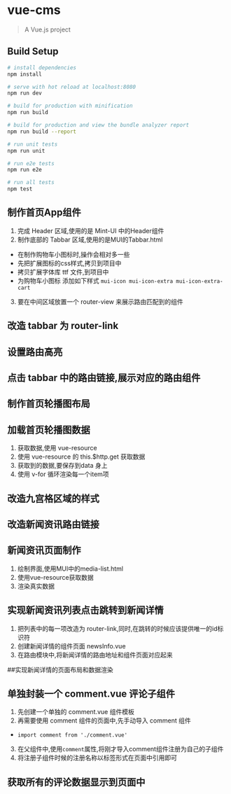 # vue-cms

> A Vue.js project

## Build Setup

``` bash
# install dependencies
npm install

# serve with hot reload at localhost:8080
npm run dev

# build for production with minification
npm run build

# build for production and view the bundle analyzer report
npm run build --report

# run unit tests
npm run unit

# run e2e tests
npm run e2e

# run all tests
npm test
```

## 制作首页App组件
1. 完成 Header 区域,使用的是 Mint-UI 中的Header组件
2. 制作底部的 Tabbar 区域,使用的是MUI的Tabbar.html
 + 在制作购物车小图标时,操作会相对多一些
 + 先把扩展图标的css样式,拷贝到项目中
 + 拷贝扩展字体库 ttf 文件,到项目中
 + 为购物车小图标 添加如下样式 `mui-icon mui-icon-extra mui-icon-extra-cart`
3. 要在中间区域放置一个 router-view 来展示路由匹配到的组件

## 改造 tabbar 为 router-link

## 设置路由高亮

## 点击 tabbar 中的路由链接,展示对应的路由组件

## 制作首页轮播图布局

## 加载首页轮播图数据
1. 获取数据,使用 vue-resource
2. 使用 vue-resource 的 this.$http.get 获取数据
3. 获取到的数据,要保存到data 身上
4. 使用 v-for 循环渲染每一个item项

## 改造九宫格区域的样式

## 改造新闻资讯路由链接

## 新闻资讯页面制作
1. 绘制界面,使用MUI中的media-list.html
2. 使用vue-resource获取数据
3. 渲染真实数据

## 实现新闻资讯列表点击跳转到新闻详情
1. 把列表中的每一项改造为 router-link,同时,在跳转的时候应该提供唯一的id标识符
2. 创建新闻详情的组件页面 newsInfo.vue
3. 在路由模块中,将新闻详情的路由地址和组件页面对应起来

##实现新闻详情的页面布局和数据渲染

## 单独封装一个 comment.vue 评论子组件
1. 先创建一个单独的 comment.vue 组件模板
2. 再需要使用 comment 组件的页面中,先手动导入 comment 组件
 + `import comment from './comment.vue'`
3. 在父组件中,使用`comment`属性,将刚才导入comment组件注册为自己的子组件
4. 将注册子组件时候的注册名称以标签形式在页面中引用即可

## 获取所有的评论数据显示到页面中